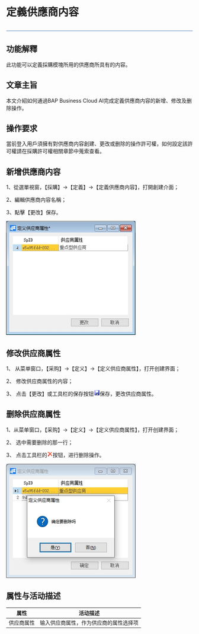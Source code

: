 # 定義供應商内容

![img](新建文件夹/横线.png)

## 功能解釋

此功能可以定義採購模塊所用的供應商所具有的内容。

## 文章主旨 

本文介紹如何通過BAP Business Cloud AI完成定義供應商内容的新增、修改及删除操作。

## 操作要求

當前登入用戶須擁有對供應商内容創建、更改或删除的操作許可權，如何設定該許可權請在採購許可權相關章節中蒐索查看。

## 新增供應商内容

1、從選單視窗，【採購】->【定義】->【定義供應商内容】，打開創建介面；

2、編輯供應商内容名稱；

3、點擊【更改】保存。

![img](图片/定义供应商属性1.jpg) 

## 修改供应商属性 

1、 从菜单窗口，【采购】->【定义】->【定义供应商属性】，打开创建界面；

2、 修改供应商属性的内容；

3、 点击【更改】或工具栏的保存按钮![img](新建文件夹/定义采购组织3.png)保存，更改供应商属性。

## 删除供应商属性 

1、从菜单窗口，【采购】->【定义】->【定义供应商属性】，打开创建界面；

2、 选中需要删除的那一行；

3、 点击工具栏的![img](新建文件夹/定义采购组织4.png)按钮，进行删除操作。

![img](图片/定义供应商属性2.jpg) 

## 属性与活动描述 

| **属性**   | **活动描述**                           |
| ---------- | -------------------------------------- |
| 供应商属性 | 输入供应商属性，作为供应商的属性选择项 |

 

 

 

 
